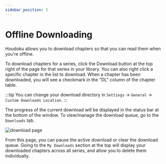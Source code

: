 ```yaml
---
sidebar_position: 3
---
```


# Offline Downloading

Houdoku allows you to download chapters so that you can read them when you're offline.

To download chapters for a series, click the Download button at the top right of the page for
that series in your library. You can also right click a specific chapter in the list
to download. When a chapter has been downloaded, you will see a checkmark in the "DL"
column of the chapter table.

:::tip
You can change your download directory in `Settings` -> `General` -> `Custom Downloads Location`.
:::

The progress of the current download will be displayed in the status bar at the bottom of the
window. To view/manage the download queue, go to the `Downloads` tab.

![download page](/img/screenshot_download_page.png)

From this page, you can pause the active download or clear the download queue. Going to
the `My Downloads` section at the top will display your downloaded chapters across all series,
and allow you to delete them individually.